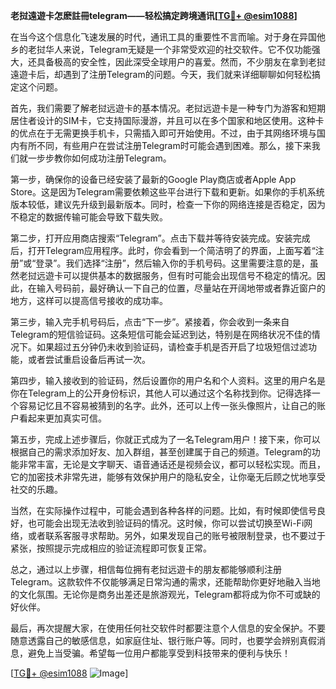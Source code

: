 **老挝遠遊卡怎麽註冊telegram——轻松搞定跨境通讯[[TG💪+ @esim1088](https://t.me/s/esim1088)]**

在当今这个信息化飞速发展的时代，通讯工具的重要性不言而喻。对于身在异国他乡的老挝华人来说，Telegram无疑是一个非常受欢迎的社交软件。它不仅功能强大，还具备极高的安全性，因此深受全球用户的喜爱。然而，不少朋友在拿到老挝遠遊卡后，却遇到了注册Telegram的问题。今天，我们就来详细聊聊如何轻松搞定这个问题。

首先，我们需要了解老挝远遊卡的基本情况。老挝远遊卡是一种专门为游客和短期居住者设计的SIM卡，它支持国际漫游，并且可以在多个国家和地区使用。这种卡的优点在于无需更换手机卡，只需插入即可开始使用。不过，由于其网络环境与国内有所不同，有些用户在尝试注册Telegram时可能会遇到困难。那么，接下来我们就一步步教你如何成功注册Telegram。

第一步，确保你的设备已经安装了最新的Google Play商店或者Apple App Store。这是因为Telegram需要依赖这些平台进行下载和更新。如果你的手机系统版本较低，建议先升级到最新版本。同时，检查一下你的网络连接是否稳定，因为不稳定的数据传输可能会导致下载失败。

第二步，打开应用商店搜索“Telegram”。点击下载并等待安装完成。安装完成后，打开Telegram应用程序。此时，你会看到一个简洁明了的界面，上面写着“注册”或“登录”。我们选择“注册”，然后输入你的手机号码。这里需要注意的是，虽然老挝远遊卡可以提供基本的数据服务，但有时可能会出现信号不稳定的情况。因此，在输入号码前，最好确认一下自己的位置，尽量站在开阔地带或者靠近窗户的地方，这样可以提高信号接收的成功率。

第三步，输入完手机号码后，点击“下一步”。紧接着，你会收到一条来自Telegram的短信验证码。这条短信可能会延迟到达，特别是在网络状况不佳的情况下。如果超过五分钟仍未收到验证码，请检查手机是否开启了垃圾短信过滤功能，或者尝试重启设备后再试一次。

第四步，输入接收到的验证码，然后设置你的用户名和个人资料。这里的用户名是你在Telegram上的公开身份标识，其他人可以通过这个名称找到你。记得选择一个容易记忆且不容易被猜到的名字。此外，还可以上传一张头像照片，让自己的账户看起来更加真实可信。

第五步，完成上述步骤后，你就正式成为了一名Telegram用户！接下来，你可以根据自己的需求添加好友、加入群组，甚至创建属于自己的频道。Telegram的功能非常丰富，无论是文字聊天、语音通话还是视频会议，都可以轻松实现。而且，它的加密技术非常先进，能够有效保护用户的隐私安全，让你毫无后顾之忧地享受社交的乐趣。

当然，在实际操作过程中，可能会遇到各种各样的问题。比如，有时候即使信号良好，也可能会出现无法收到验证码的情况。这时候，你可以尝试切换至Wi-Fi网络，或者联系客服寻求帮助。另外，如果发现自己的账号被限制登录，也不要过于紧张，按照提示完成相应的验证流程即可恢复正常。

总之，通过以上步骤，相信每位拥有老挝远遊卡的朋友都能够顺利注册Telegram。这款软件不仅能够满足日常沟通的需求，还能帮助你更好地融入当地的文化氛围。无论你是商务出差还是旅游观光，Telegram都将成为你不可或缺的好伙伴。

最后，再次提醒大家，在使用任何社交软件时都要注意个人信息的安全保护。不要随意透露自己的敏感信息，如家庭住址、银行账户等。同时，也要学会辨别真假消息，避免上当受骗。希望每一位用户都能享受到科技带来的便利与快乐！

[[TG💪+ @esim1088](https://t.me/s/esim1088) ![Image](https://i.postimg.cc/4NQfJmqS/Snipaste-2025-05-13-00-14-12.png)]